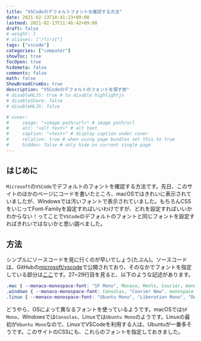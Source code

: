 ```yaml
---
title: "VSCodeのデフォルトフォントを確認する方法"
date: 2021-02-13T10:41:23+09:00
lastmod: 2021-02-13T11:46:42+09:00
draft: false
# weight: 1
# aliases: ["/first"]
tags: ["vscode"]
categories: ["computer"]
showToc: true
TocOpen: true
hidemeta: false
comments: false
math: false
ShowBreadCrumbs: true
description: "VSCodeのデフォルトのフォントを探す旅"
# disableHLJS: true # to disable highlightjs
# disableShare: false
# disableHLJS: false

# cover:
#     image: "<image path/url>" # image path/url
#     alt: "<alt text>" # alt text
#     caption: "<text>" # display caption under cover
#     relative: true # when using page bundles set this to true
#     hidden: false # only hide on current single page
---
```

## はじめに
`Microsoft`の`VSCode`でデフォルトのフォントを確認する方法です。先日、このサイトのほかのページにコードを書いたところ、macOSではきれいに表示されていましたが、Windowsでは汚いフォントで表示されていました。もちろんCSSをいじってFont-Familyを設定すればいいわけですが、どれを設定すればいいかわからない！ってことで`VSCode`のデフォルトのフォントと同じフォントを設定すればきれいではないかと思い調べました。

## 方法
シンプルにソースコードを見に行くのが早いでしょう(たぶん)。ソースコードは、GitHubの[microsoft/vscode](https://github.com/microsoft/vscode)で公開されており、そのなかでフォントを指定している部分は[ここ](https://github.com/microsoft/vscode/blob/master/src/vs/workbench/browser/media/style.css)です。27~29行目を見ると、以下のような記述があります。
```css
.mac { --monaco-monospace-font: "SF Mono", Monaco, Menlo, Courier, monospace; }
.windows { --monaco-monospace-font: Consolas, "Courier New", monospace; }
.linux { --monaco-monospace-font: "Ubuntu Mono", "Liberation Mono", "DejaVu Sans Mono", "Courier New", monospace; }
```
どうやら、OSによって異なるフォントを使っているようです。macOSでは`SF Mono`、Windowsでは`Consolas`、Linuxでは`Ubuntu Mono`のようです。Linuxの最初が`Ubuntu Mono`なので、LinuxでVSCodeを利用する人は、Ubuntuが一番多そうです。このサイトのCSSにも、これらのフォントを指定しておきました。